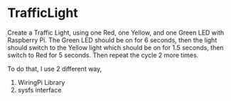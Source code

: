# TrafficLight
Create a Traffic Light, using one Red, one Yellow, and one Green LED with Raspberry Pi. 
The Green LED should be on for 6 seconds, then the light should switch to the Yellow light which should be on for 1.5 seconds, then switch to Red for 5 seconds. Then repeat the cycle 2 more times.

To do that, I use 2 different way,
  1. WiringPi Library
  2. sysfs interface
